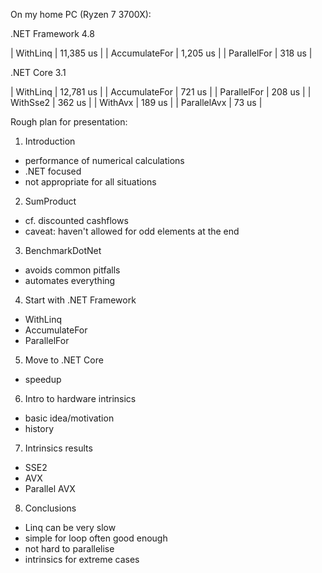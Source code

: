 On my home PC (Ryzen 7 3700X):

.NET Framework 4.8

| WithLinq | 11,385 us |
| AccumulateFor | 1,205 us |
| ParallelFor | 318 us |

.NET Core 3.1

| WithLinq | 12,781 us |
| AccumulateFor | 721 us |
| ParallelFor | 208 us |
| WithSse2 | 362 us |
| WithAvx | 189 us |
| ParallelAvx | 73 us |

Rough plan for presentation:

1. Introduction
  - performance of numerical calculations
  - .NET focused
  - not appropriate for all situations
2. SumProduct
  - cf. discounted cashflows
  - caveat: haven't allowed for odd elements at the end
3. BenchmarkDotNet
  - avoids common pitfalls
  - automates everything
4. Start with .NET Framework
  - WithLinq
  - AccumulateFor
  - ParallelFor
5. Move to .NET Core
  - speedup
6. Intro to hardware intrinsics
  - basic idea/motivation
  - history
7. Intrinsics results
  - SSE2
  - AVX
  - Parallel AVX
8. Conclusions
  - Linq can be very slow
  - simple for loop often good enough
  - not hard to parallelise
  - intrinsics for extreme cases